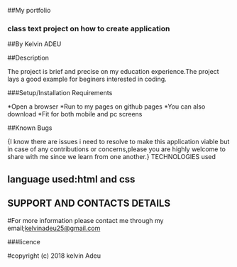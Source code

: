 ##My portfolio
### class text project on how to create application

##By Kelvin ADEU

##Description

The project is brief and precise on my education experience.The project lays a good example for beginers interested in coding.

###Setup/Installation Requirements

*Open a browser
*Run to my pages on github pages
*You can also download
*Fit for both mobile and pc screens

##Known Bugs

{I know there are issues i need to resolve to make this application viable but in case of any contributions or concerns,please you are highly welcome to share with me since we learn from one another.}
TECHNOLOGIES used
## language used:html and css

## SUPPORT AND CONTACTS DETAILS
#For more information please contact me through my email;kelvinadeu25@gmail.com

###licence

#copyright (c) 2018 kelvin Adeu
